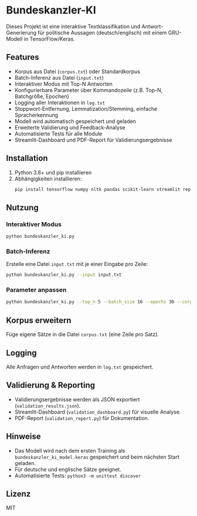 # Bundeskanzler-KI

Dieses Projekt ist eine interaktive Textklassifikation und Antwort-Generierung für politische Aussagen (deutsch/englisch) mit einem GRU-Modell in TensorFlow/Keras.

## Features
- Korpus aus Datei (`corpus.txt`) oder Standardkorpus
- Batch-Inferenz aus Datei (`input.txt`)
- Interaktiver Modus mit Top-N Antworten
- Konfigurierbare Parameter über Kommandozeile (z.B. Top-N, Batchgröße, Epochen)
- Logging aller Interaktionen in `log.txt`
- Stoppwort-Entfernung, Lemmatization/Stemming, einfache Spracherkennung
- Modell wird automatisch gespeichert und geladen
- Erweiterte Validierung und Feedback-Analyse
- Automatisierte Tests für alle Module
- Streamlit-Dashboard und PDF-Report für Validierungsergebnisse

## Installation
1. Python 3.8+ und pip installieren
2. Abhängigkeiten installieren:
   ```bash
   pip install tensorflow numpy nltk pandas scikit-learn streamlit reportlab pillow matplotlib langdetect
   ```

## Nutzung
### Interaktiver Modus
```bash
python bundeskanzler_ki.py
```

### Batch-Inferenz
Erstelle eine Datei `input.txt` mit je einer Eingabe pro Zeile:
```bash
python bundeskanzler_ki.py --input input.txt
```

### Parameter anpassen
```bash
python bundeskanzler_ki.py --top_n 5 --batch_size 16 --epochs 30 --corpus mein_korpus.txt --log mein_log.txt
```

## Korpus erweitern
Füge eigene Sätze in die Datei `corpus.txt` (eine Zeile pro Satz).


## Logging
Alle Anfragen und Antworten werden in `log.txt` gespeichert.

## Validierung & Reporting
- Validierungsergebnisse werden als JSON exportiert (`validation_results.json`).
- Streamlit-Dashboard (`validation_dashboard.py`) für visuelle Analyse.
- PDF-Report (`validation_report.py`) für Dokumentation.

## Hinweise
- Das Modell wird nach dem ersten Training als `bundeskanzler_ki_model.keras` gespeichert und beim nächsten Start geladen.
- Für deutsche und englische Sätze geeignet.
- Automatisierte Tests: `python3 -m unittest discover`

## Lizenz
MIT
